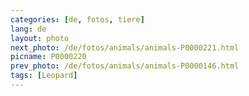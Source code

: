 ```yaml
---
categories: [de, fotos, tiere]
lang: de
layout: photo
next_photo: /de/fotos/animals/animals-P0000221.html
picname: P0000220
prev_photo: /de/fotos/animals/animals-P0000146.html
tags: [Leopard]
---
```

